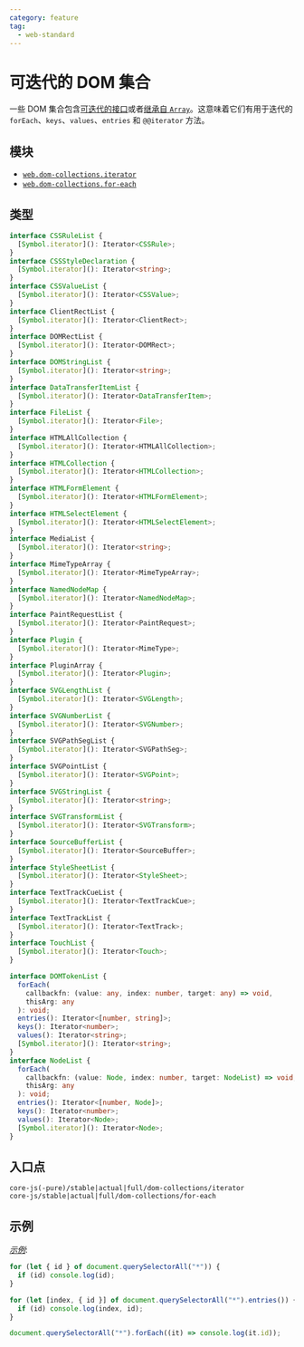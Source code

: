 ```yaml
---
category: feature
tag:
  - web-standard
---
```


# 可迭代的 DOM 集合

一些 DOM 集合包含[可迭代的接口](https://heycam.github.io/webidl/#idl-iterable)或者[继承自 `Array`](https://heycam.github.io/webidl/#LegacyArrayClass)。这意味着它们有用于迭代的 `forEach`、`keys`、`values`、`entries` 和 `@@iterator` 方法。

## 模块

- [`web.dom-collections.iterator`](https://github.com/zloirock/core-js/blob/master/packages/core-js/modules/web.dom-collections.iterator.js)
- [`web.dom-collections.for-each`](https://github.com/zloirock/core-js/blob/master/packages/core-js/modules/web.dom-collections.for-each.js)

## 类型

```ts
interface CSSRuleList {
  [Symbol.iterator](): Iterator<CSSRule>;
}
interface CSSStyleDeclaration {
  [Symbol.iterator](): Iterator<string>;
}
interface CSSValueList {
  [Symbol.iterator](): Iterator<CSSValue>;
}
interface ClientRectList {
  [Symbol.iterator](): Iterator<ClientRect>;
}
interface DOMRectList {
  [Symbol.iterator](): Iterator<DOMRect>;
}
interface DOMStringList {
  [Symbol.iterator](): Iterator<string>;
}
interface DataTransferItemList {
  [Symbol.iterator](): Iterator<DataTransferItem>;
}
interface FileList {
  [Symbol.iterator](): Iterator<File>;
}
interface HTMLAllCollection {
  [Symbol.iterator](): Iterator<HTMLAllCollection>;
}
interface HTMLCollection {
  [Symbol.iterator](): Iterator<HTMLCollection>;
}
interface HTMLFormElement {
  [Symbol.iterator](): Iterator<HTMLFormElement>;
}
interface HTMLSelectElement {
  [Symbol.iterator](): Iterator<HTMLSelectElement>;
}
interface MediaList {
  [Symbol.iterator](): Iterator<string>;
}
interface MimeTypeArray {
  [Symbol.iterator](): Iterator<MimeTypeArray>;
}
interface NamedNodeMap {
  [Symbol.iterator](): Iterator<NamedNodeMap>;
}
interface PaintRequestList {
  [Symbol.iterator](): Iterator<PaintRequest>;
}
interface Plugin {
  [Symbol.iterator](): Iterator<MimeType>;
}
interface PluginArray {
  [Symbol.iterator](): Iterator<Plugin>;
}
interface SVGLengthList {
  [Symbol.iterator](): Iterator<SVGLength>;
}
interface SVGNumberList {
  [Symbol.iterator](): Iterator<SVGNumber>;
}
interface SVGPathSegList {
  [Symbol.iterator](): Iterator<SVGPathSeg>;
}
interface SVGPointList {
  [Symbol.iterator](): Iterator<SVGPoint>;
}
interface SVGStringList {
  [Symbol.iterator](): Iterator<string>;
}
interface SVGTransformList {
  [Symbol.iterator](): Iterator<SVGTransform>;
}
interface SourceBufferList {
  [Symbol.iterator](): Iterator<SourceBuffer>;
}
interface StyleSheetList {
  [Symbol.iterator](): Iterator<StyleSheet>;
}
interface TextTrackCueList {
  [Symbol.iterator](): Iterator<TextTrackCue>;
}
interface TextTrackList {
  [Symbol.iterator](): Iterator<TextTrack>;
}
interface TouchList {
  [Symbol.iterator](): Iterator<Touch>;
}

interface DOMTokenList {
  forEach(
    callbackfn: (value: any, index: number, target: any) => void,
    thisArg: any
  ): void;
  entries(): Iterator<[number, string]>;
  keys(): Iterator<number>;
  values(): Iterator<string>;
  [Symbol.iterator](): Iterator<string>;
}
interface NodeList {
  forEach(
    callbackfn: (value: Node, index: number, target: NodeList) => void,
    thisArg: any
  ): void;
  entries(): Iterator<[number, Node]>;
  keys(): Iterator<number>;
  values(): Iterator<Node>;
  [Symbol.iterator](): Iterator<Node>;
}
```

## 入口点

```
core-js(-pure)/stable|actual|full/dom-collections/iterator
core-js/stable|actual|full/dom-collections/for-each
```

## 示例

[_示例_](https://goo.gl/lfXVFl):

```js
for (let { id } of document.querySelectorAll("*")) {
  if (id) console.log(id);
}

for (let [index, { id }] of document.querySelectorAll("*").entries()) {
  if (id) console.log(index, id);
}

document.querySelectorAll("*").forEach((it) => console.log(it.id));
```
